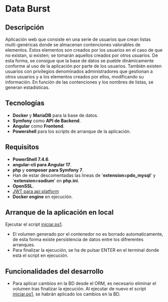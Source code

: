 # Data Burst

## Descripción
Aplicación web que consiste en una serie de usuarios que crean listas multi-genéricas donde se almacenan contenciones valorables de elementos. Estos elementos son creados por los usuarios en el caso de que no existan, si existen; se tomarán aquellos creados por otros usuarios. De esta forma, se consigue que la base de datos se pueble dinámicamente conforme al uso de la aplicación por parte de los usuarios. También existen usuarios con privilegios denominados administradores que gestionan a otros usuarios y a los elementos creados por ellos, modificando su información. En función de las contenciones y los nombres de listas, se generan estadísticas.

## Tecnologías
- **Docker** y **MariaDB** para la base de datos.
- **Symfony** como **API de Backend**.
- **Angular** como **Frontend**.
- **Powershell** para los scripts de arranque de la aplicación.

## Requisitos
- **PowerShell 7.4.6**.
- **angular-cli para Angular 17**.
- **php** y **composer** **para Symfony 7**.
- Han de estar descomentadas las lineas de '**extension=pdo_mysql**' y '**extension=sodium**' en **php.ini**.
- **OpenSSL**.
- [JWT para api platform](https://api-platform.com/docs/core/jwt/)
- **Docker engine** en ejecución.


## Arranque de la aplicación en local
Ejecutar el script [iniciar.ps1](https://github.com/ignacioserranorodriguez/DataBurst/blob/main/iniciar.ps1).
- El volumen generado por el contenedor no es borrado automaticamente, de esta forma existe persistencia de datos entre los difrerentes arranques.
- Para finalizar la ejecución, se ha de pulsar ENTER en el terminal donde está el script en ejecución.

## Funcionalidades del desarrollo
- Para aplicar cambios en la BD desde el ORM, es necesario eliminar el volumen tras finalizar la ejecución. Al ejecutar de nuevo el script [iniciar.ps1](https://github.com/ignacioserranorodriguez/DataBurst/blob/main/iniciar.ps1), se habrán aplicado los cambios en la BD.